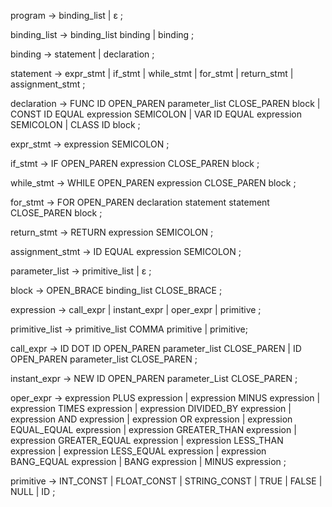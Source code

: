 program             →   binding_list
                    |   ε ;

binding_list        →   binding_list binding
                    |   binding ;

binding             →   statement
                    |   declaration ;

statement           →   expr_stmt
                    |   if_stmt
                    |   while_stmt
                    |   for_stmt
                    |   return_stmt
                    |   assignment_stmt ;

declaration         →   FUNC ID OPEN_PAREN parameter_list CLOSE_PAREN block
                    |   CONST ID EQUAL expression SEMICOLON
                    |   VAR ID EQUAL expression SEMICOLON
                    |   CLASS ID block ;

expr_stmt           →   expression SEMICOLON ;

if_stmt             →   IF OPEN_PAREN expression CLOSE_PAREN block ;

while_stmt          →   WHILE OPEN_PAREN expression CLOSE_PAREN block ;

for_stmt            →   FOR OPEN_PAREN declaration statement statement CLOSE_PAREN block ;

return_stmt         →   RETURN expression SEMICOLON ;

assignment_stmt     →   ID EQUAL expression SEMICOLON ;

parameter_list      →   primitive_list
                    |   ε ;

block               →   OPEN_BRACE binding_list CLOSE_BRACE ;

expression          →   call_expr
                    |   instant_expr
                    |   oper_expr
                    |   primitive ;

primitive_list      →   primitive_list COMMA primitive
                    |   primitive;

call_expr           →   ID DOT ID OPEN_PAREN parameter_list CLOSE_PAREN
                    |   ID OPEN_PAREN parameter_list CLOSE_PAREN ;

instant_expr        →   NEW ID OPEN_PAREN parameter_List CLOSE_PAREN ;

oper_expr           →   expression PLUS expression
                    |   expression MINUS expression
                    |   expression TIMES expression
                    |   expression DIVIDED_BY expression
                    |   expression AND expression
                    |   expression OR expression
                    |   expression EQUAL_EQUAL expression
                    |   expression GREATER_THAN expression
                    |   expression GREATER_EQUAL expression
                    |   expression LESS_THAN expression
                    |   expression LESS_EQUAL expression
                    |   expression BANG_EQUAL expression
                    |   BANG expression
                    |   MINUS expression ;

primitive           →   INT_CONST
                    |   FLOAT_CONST
                    |   STRING_CONST
                    |   TRUE
                    |   FALSE
                    |   NULL
                    |   ID ;